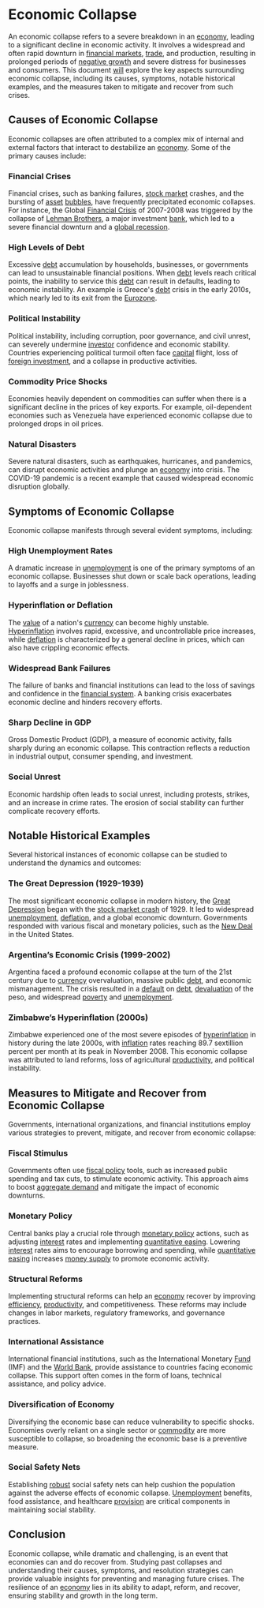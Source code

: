 # Economic Collapse

An economic collapse refers to a severe breakdown in an [economy](../e/economy.md), leading to a significant decline in economic activity. It involves a widespread and often rapid downturn in [financial markets](../f/financial_market.md), [trade](../t/trade.md), and production, resulting in prolonged periods of [negative growth](../n/negative_growth.md) and severe distress for businesses and consumers. This document [will](../w/will.md) explore the key aspects surrounding economic collapse, including its causes, symptoms, notable historical examples, and the measures taken to mitigate and recover from such crises.

## Causes of Economic Collapse

Economic collapses are often attributed to a complex mix of internal and external factors that interact to destabilize an [economy](../e/economy.md). Some of the primary causes include:

### Financial Crises

Financial crises, such as banking failures, [stock market](../s/stock_market.md) crashes, and the bursting of [asset](../a/asset.md) [bubbles](../b/bubble.md), have frequently precipitated economic collapses. For instance, the Global [Financial Crisis](../f/financial_crisis.md) of 2007-2008 was triggered by the collapse of [Lehman Brothers](../l/lehman_brothers.md), a major investment [bank](../b/bank.md), which led to a severe financial downturn and a [global recession](../g/global_recession.md).

### High Levels of Debt

Excessive [debt](../d/debt.md) accumulation by households, businesses, or governments can lead to unsustainable financial positions. When [debt](../d/debt.md) levels reach critical points, the inability to service this [debt](../d/debt.md) can result in defaults, leading to economic instability. An example is Greece's [debt](../d/debt.md) crisis in the early 2010s, which nearly led to its exit from the [Eurozone](../e/eurozone.md).

### Political Instability

Political instability, including corruption, poor governance, and civil unrest, can severely undermine [investor](../i/investor.md) confidence and economic stability. Countries experiencing political turmoil often face [capital](../c/capital.md) flight, loss of [foreign investment](../f/foreign_investment.md), and a collapse in productive activities.

### Commodity Price Shocks

Economies heavily dependent on commodities can suffer when there is a significant decline in the prices of key exports. For example, oil-dependent economies such as Venezuela have experienced economic collapse due to prolonged drops in oil prices.

### Natural Disasters

Severe natural disasters, such as earthquakes, hurricanes, and pandemics, can disrupt economic activities and plunge an [economy](../e/economy.md) into crisis. The COVID-19 pandemic is a recent example that caused widespread economic disruption globally.

## Symptoms of Economic Collapse

Economic collapse manifests through several evident symptoms, including:

### High Unemployment Rates

A dramatic increase in [unemployment](../u/unemployment.md) is one of the primary symptoms of an economic collapse. Businesses shut down or scale back operations, leading to layoffs and a surge in joblessness.

### Hyperinflation or Deflation

The [value](../v/value.md) of a nation's [currency](../c/currency.md) can become highly unstable. [Hyperinflation](../h/hyperinflation.md) involves rapid, excessive, and uncontrollable price increases, while [deflation](../d/deflation.md) is characterized by a general decline in prices, which can also have crippling economic effects.

### Widespread Bank Failures

The failure of banks and financial institutions can lead to the loss of savings and confidence in the [financial system](../f/financial_system.md). A banking crisis exacerbates economic decline and hinders recovery efforts.

### Sharp Decline in GDP

Gross Domestic Product (GDP), a measure of economic activity, falls sharply during an economic collapse. This contraction reflects a reduction in industrial output, consumer spending, and investment.

### Social Unrest

Economic hardship often leads to social unrest, including protests, strikes, and an increase in crime rates. The erosion of social stability can further complicate recovery efforts.

## Notable Historical Examples

Several historical instances of economic collapse can be studied to understand the dynamics and outcomes:

### The Great Depression (1929-1939)

The most significant economic collapse in modern history, the [Great Depression](../g/great_depression.md) began with the [stock market crash](../s/stock_market_crash.md) of 1929. It led to widespread [unemployment](../u/unemployment.md), [deflation](../d/deflation.md), and a global economic downturn. Governments responded with various fiscal and monetary policies, such as the [New Deal](../n/new_deal.md) in the United States.

### Argentina’s Economic Crisis (1999-2002)

Argentina faced a profound economic collapse at the turn of the 21st century due to [currency](../c/currency.md) overvaluation, massive public [debt](../d/debt.md), and economic mismanagement. The crisis resulted in a [default](../d/default.md) on [debt](../d/debt.md), [devaluation](../d/devaluation.md) of the peso, and widespread [poverty](../p/poverty.md) and [unemployment](../u/unemployment.md).

### Zimbabwe’s Hyperinflation (2000s)

Zimbabwe experienced one of the most severe episodes of [hyperinflation](../h/hyperinflation.md) in history during the late 2000s, with [inflation](../i/inflation.md) rates reaching 89.7 sextillion percent per month at its peak in November 2008. This economic collapse was attributed to land reforms, loss of agricultural [productivity](../p/productivity.md), and political instability.

## Measures to Mitigate and Recover from Economic Collapse

Governments, international organizations, and financial institutions employ various strategies to prevent, mitigate, and recover from economic collapse:

### Fiscal Stimulus

Governments often use [fiscal policy](../f/fiscal_policy.md) tools, such as increased public spending and tax cuts, to stimulate economic activity. This approach aims to boost [aggregate demand](../a/aggregate_demand.md) and mitigate the impact of economic downturns.

### Monetary Policy

Central banks play a crucial role through [monetary policy](../m/monetary_policy.md) actions, such as adjusting [interest](../i/interest.md) rates and implementing [quantitative easing](../q/quantitative_easing.md). Lowering [interest](../i/interest.md) rates aims to encourage borrowing and spending, while [quantitative easing](../q/quantitative_easing.md) increases [money supply](../m/money_supply.md) to promote economic activity.

### Structural Reforms

Implementing structural reforms can help an [economy](../e/economy.md) recover by improving [efficiency](../e/efficiency.md), [productivity](../p/productivity.md), and competitiveness. These reforms may include changes in labor markets, regulatory frameworks, and governance practices.

### International Assistance

International financial institutions, such as the International Monetary [Fund](../f/fund.md) (IMF) and the [World Bank](../w/world_bank.md), provide assistance to countries facing economic collapse. This support often comes in the form of loans, technical assistance, and policy advice.

### Diversification of Economy

Diversifying the economic base can reduce vulnerability to specific shocks. Economies overly reliant on a single sector or [commodity](../c/commodity.md) are more susceptible to collapse, so broadening the economic base is a preventive measure.

### Social Safety Nets

Establishing [robust](../r/robust.md) social safety nets can help cushion the population against the adverse effects of economic collapse. [Unemployment](../u/unemployment.md) benefits, food assistance, and healthcare [provision](../p/provision.md) are critical components in maintaining social stability.

## Conclusion

Economic collapse, while dramatic and challenging, is an event that economies can and do recover from. Studying past collapses and understanding their causes, symptoms, and resolution strategies can provide valuable insights for preventing and managing future crises. The resilience of an [economy](../e/economy.md) lies in its ability to adapt, reform, and recover, ensuring stability and growth in the long term.